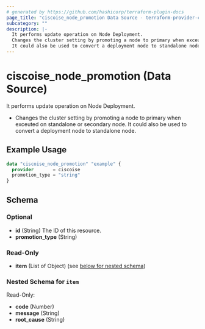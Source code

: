 ```yaml
---
# generated by https://github.com/hashicorp/terraform-plugin-docs
page_title: "ciscoise_node_promotion Data Source - terraform-provider-ciscoise"
subcategory: ""
description: |-
  It performs update operation on Node Deployment.
  Changes the cluster setting by promoting a node to primary when exceuted on standalone or secondary node.
  It could also be used to convert a deployment node to standalone node.
---
```


# ciscoise_node_promotion (Data Source)

It performs update operation on Node Deployment.

- Changes the cluster setting by promoting a node to primary when exceuted on standalone or secondary node.
It could also be used to convert a deployment node to standalone node.

## Example Usage

```terraform
data "ciscoise_node_promotion" "example" {
  provider       = ciscoise
  promotion_type = "string"
}
```

<!-- schema generated by tfplugindocs -->
## Schema

### Optional

- **id** (String) The ID of this resource.
- **promotion_type** (String)

### Read-Only

- **item** (List of Object) (see [below for nested schema](#nestedatt--item))

<a id="nestedatt--item"></a>
### Nested Schema for `item`

Read-Only:

- **code** (Number)
- **message** (String)
- **root_cause** (String)


